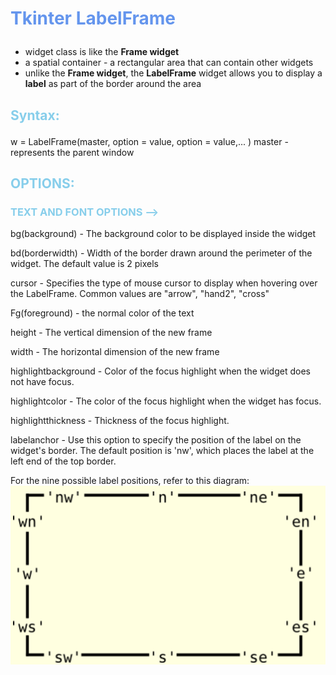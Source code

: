 # <p style = "color: CornFlowerBlue;"> Tkinter LabelFrame </p>

- widget class is like the **Frame widget** 
- a spatial container - a rectangular area that can contain other
  widgets
- unlike the **Frame widget**, the **LabelFrame** widget allows 
  you to display a **label** as part of the border around the area


 ## <p style = "color: SkyBlue;">Syntax:</p>

w = LabelFrame(master, option = value, option = value,... )
master - represents the parent window



## <p style = "color: SkyBlue;">OPTIONS:</p>


### <p style = "color: SkyBlue;">TEXT AND FONT OPTIONS -->


bg(background)   - The background color to be displayed inside the widget

bd(borderwidth)  - Width of the border drawn around the perimeter of the widget. The default value is 2 pixels

cursor           - Specifies the type of mouse cursor to 
                   display when hovering over the LabelFrame.
                   Common values are "arrow", "hand2", "cross"

Fg(foreground)   - the normal color of the text

height - The vertical dimension of the new frame

width	- The horizontal dimension of the new frame

highlightbackground	- Color of the focus highlight when the widget does not have focus.

highlightcolor - The color of the focus highlight when the widget has focus.

highlightthickness - Thickness of the focus highlight.

labelanchor	- Use this option to specify the position of the label on the widget's border. The default position is 'nw', which places the label at the left end of the top border. 

For the nine possible label positions, refer to this diagram:
![diagram](/IMAGES\LabelFrame_diagram.png) 



 





